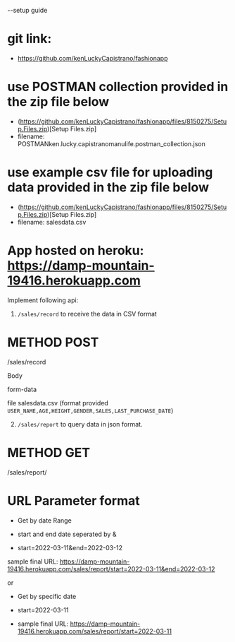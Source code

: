 --setup guide
# git link: 
- https://github.com/kenLuckyCapistrano/fashionapp

# use POSTMAN collection provided in the zip file below 

- (https://github.com/kenLuckyCapistrano/fashionapp/files/8150275/Setup.Files.zip)[Setup Files.zip]
- filename: POSTMANken.lucky.capistranomanulife.postman_collection.json

# use example csv file for uploading data provided in the zip file below
- (https://github.com/kenLuckyCapistrano/fashionapp/files/8150275/Setup.Files.zip)[Setup Files.zip]
- filename: salesdata.csv





# App hosted on heroku: https://damp-mountain-19416.herokuapp.com


Implement following api: 
1. `/sales/record` to receive the data in CSV format

# METHOD POST 

/sales/record

Body

form-data

file		salesdata.csv (format provided `USER_NAME,AGE,HEIGHT,GENDER,SALES,LAST_PURCHASE_DATE`)



2. `/sales/report` to query data in json format.

# METHOD GET
/sales/report/



# URL Parameter format
- Get by date Range

- start and end date seperated by &
- start=2022-03-11&end=2022-03-12

sample final URL: https://damp-mountain-19416.herokuapp.com/sales/report/start=2022-03-11&end=2022-03-12

or

- Get by specific date
- start=2022-03-11

- sample final URL: https://damp-mountain-19416.herokuapp.com/sales/report/start=2022-03-11





